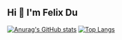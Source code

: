 ## Hi 👋 I'm Felix Du
[![Anurag's GitHub stats](https://github-readme-stats.vercel.app/api?username=Coekyun-Dou&show_icons=true)](https://github.com/anuraghazra/github-readme-stats)
[![Top Langs](https://github-readme-stats.vercel.app/api/top-langs/?username=Coekyun-Dou&layout=compact)](https://github.com/anuraghazra/github-readme-stats)

<!--
**Coekyun-Dou/Coekyun-Dou** is a ✨ _special_ ✨ repository because its `README.md` (this file) appears on your GitHub profile.

Here are some ideas to get you started:

- 🔭 I’m currently working on ...
- 🌱 I’m currently learning ...
- 👯 I’m looking to collaborate on ...
- 🤔 I’m looking for help with ...
- 💬 Ask me about ...
- 📫 How to reach me: ...
- 😄 Pronouns: ...
- ⚡ Fun fact: ...
-->
